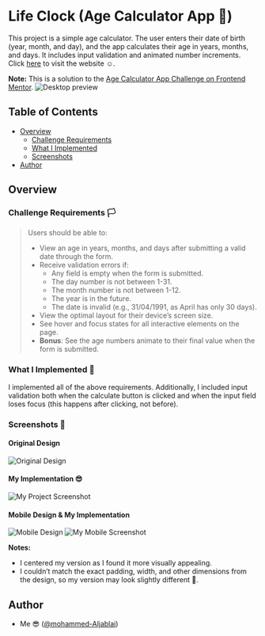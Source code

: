 # Life Clock (Age Calculator App 🧮)
This project is a simple age calculator. The user enters their date of birth (year, month, and day), and the app calculates their age in years, months, and days. It includes input validation and animated number increments. Click [here]() to visit the website ☺️.

**Note:** This is a solution to the [Age Calculator App Challenge on Frontend Mentor](https://www.frontendmentor.io/challenges/age-calculator-app-dF9DFFpj-Q).
![Desktop preview](./media/design/desktop-preview.jpg)

## Table of Contents

- [Overview](#overview)
  - [Challenge Requirements](#challenge-requirements)
  - [What I Implemented](#what-i-implemented-🤔)
  - [Screenshots](#screenshots-📸)
- [Author](#author)

## Overview

### Challenge Requirements 🏳
> Users should be able to:
> - View an age in years, months, and days after submitting a valid date through the form.
> - Receive validation errors if:
>   - Any field is empty when the form is submitted.
>   - The day number is not between 1-31.
>   - The month number is not between 1-12.
>   - The year is in the future.
>   - The date is invalid (e.g., 31/04/1991, as April has only 30 days).
> - View the optimal layout for their device’s screen size.
> - See hover and focus states for all interactive elements on the page.
> - **Bonus**: See the age numbers animate to their final value when the form is submitted.

### What I Implemented 🤔
I implemented all of the above requirements. Additionally, I included input validation both when the calculate button is clicked and when the input field loses focus (this happens after clicking, not before).

### Screenshots 📸
#### Original Design
![Original Design](./media/design/desktop-design.jpg)

#### My Implementation 😎
![My Project Screenshot](./media/images/Screenshot.jpeg)

#### Mobile Design & My Implementation
![Mobile Design](./media/design/mobile-design.jpg) ![My Mobile Screenshot](./media/images/mobileScreen.jpeg)

**Notes:**
- I centered my version as I found it more visually appealing.
- I couldn’t match the exact padding, width, and other dimensions from the design, so my version may look slightly different 🌚.

<!-- ### Links -->
<!-- - Live Site URL: [Title]() -->

## Author
- Me 😎 ([@mohammed-Aljablai](https://github.com/mohammed-aljablai))